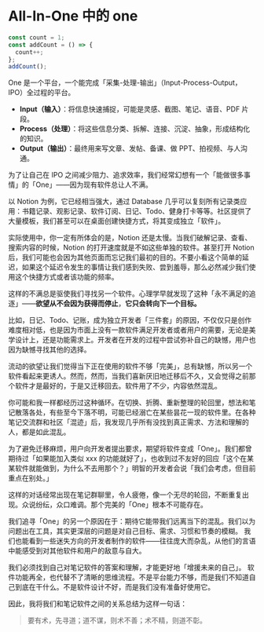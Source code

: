 # All-In-One 中的 one

```js
const count = 1;
const addCount = () => {
  count++;
};
addCount();
```

One 是一个平台，一个能完成「采集-处理-输出」（Input-Process-Output，IPO）全过程的平台。

- **Input（输入）**：将信息快速捕捉，可能是灵感、截图、笔记、语音、PDF 片段。
- **Process（处理）**：将这些信息分类、拆解、连接、沉淀、抽象，形成结构化的知识。
- **Output（输出）**：最终用来写文章、发帖、备课、做 PPT、拍视频、与人沟通。

为了让自己在 IPO 之间减少阻力、追求效率，我们经常幻想有一个「能做很多事情」的「One」——因为现有软件总让人不满。

以 Notion 为例，它已经相当强大，通过 Database 几乎可以复刻所有记录类应用：书籍记录、观影记录、软件订阅、日记、Todo、健身打卡等等。社区提供了大量模板，我们甚至可以在桌面创建快捷方式，将其变成独立「软件」。

实际使用中，你一定有所体会的是，Notion 还是太慢。当我们破解记录、查看、搜索内容的时候，Notion 的打开速度就是不如这些单独的软件。甚至打开 Notion 后，我们可能也会因为其他页面而忘记我们最初的目的。不要小看这个简单的延迟，如果这个延迟令发生的事情让我们感到失败、尝到羞辱，那么必然减少我们使用这个快捷方式或者该功能的频率。

这样的不满总是驱使我们寻找另一个软件。心理学早就发现了这种「永不满足的追逐」——**欲望从不会因为获得而停止**，**它只会转向下一个目标。**

比如，日记、Todo、记账，成为独立开发者「三件套」的原因，不仅仅只是创作难度相对低，也是因为市面上没有一款软件满足开发者或者用户的需要，无论是美学设计上，还是功能需求上。开发者在开发的过程中尝试弥补自己的缺憾，用户也因为缺憾寻找其他的选择。

流动的欲望让我们觉得当下正在使用的软件不够「完美」，总有缺憾，所以另一个软件看起来更诱人。然而，然而，当我们喜新厌旧地迁移后不久，又会觉得之前那个软件才是最好的，于是又迁移回去。软件用了不少，内容依然混乱。

你可能和我一样都经历过这种循环。在切换、折腾、重新整理的轮回里，想法和笔记散落各处，有些至今下落不明，可能已经溺亡在某些昙花一现的软件里。在各种笔记交流群和社区「混迹」后，我发现几乎所有没找到真正需求、方法和理解的人，都是如此混乱。

为了避免迁移麻烦，用户向开发者提出要求，期望将软件变成「One」。我们都曾期待过「如果能加入类似 xxx 的功能就好了」，也收到过不友好的回应「这个在某某软件就能做到，为什么不去用那个？」明智的开发者会说「我们会考虑，但目前重点在别处。」

这样的对话经常出现在笔记群聊里，令人疲倦，像一个无尽的轮回，不断重复出现。众说纷纭，众口难调。那个完美的「One」根本不可能存在。

我们追寻「One」的另一个原因在于：期待它能带我们远离当下的混乱。我们以为问题出在工具，其实更深层的问题是对自己目标、需求、习惯和节奏的模糊。 我们也能看到一些迷失方向的开发者制作的软件——往往庞大而杂乱，从他们的言语中能感受到对其他软件和用户的敌意与自大。

我们必须找到自己对笔记软件的答案和理解，才能更好地「增援未来的自己」。 软件功能再全，也代替不了清晰的思维流程。不是平台能力不够，而是我们不知道自己到底在干什么。不是软件设计不好，而是我们没有准备好使用它。

因此，我将我们和笔记软件之间的关系总结为这样一句话：

> 要有术，先寻道；道不谋，则术不善；术不精，则道不彰。
